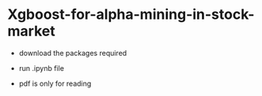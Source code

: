 # Xgboost-for-alpha-mining-in-stock-market

* download the packages required

* run .ipynb file

* pdf is only for reading 
